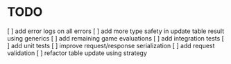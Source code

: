 # TODO

[ ] add error logs on all errors
[ ] add more type safety in update table result using generics
[ ] add remaining game evaluations
[ ] add integration tests
[ ] add unit tests
[ ] improve request/response serialization
[ ] add request validation
[ ] refactor table update using strategy
